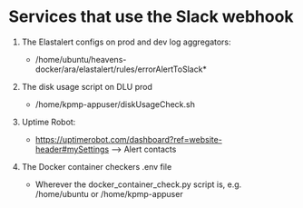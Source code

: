 # Services that use the Slack webhook
1. The Elastalert configs on prod and dev log aggregators:
	- /home/ubuntu/heavens-docker/ara/elastalert/rules/errorAlertToSlack*
	
2. The disk usage script on DLU prod
	- /home/kpmp-appuser/diskUsageCheck.sh
	
3. Uptime Robot:
	- https://uptimerobot.com/dashboard?ref=website-header#mySettings --> Alert contacts
	
4. The Docker container checkers .env file
	- Wherever the docker_container_check.py script is, e.g. /home/ubuntu or /home/kpmp-appuser
